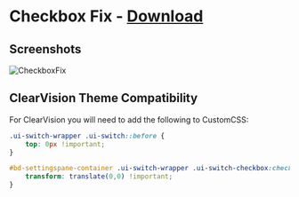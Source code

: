 # Checkbox Fix - [Download](https://raw.githubusercontent.com/rauenzi/BetterDiscordAddons/master/Themes/CheckboxFix/CheckboxFix.theme.css)


## Screenshots
![CheckboxFix](http://discord.zackrauen.com/CheckboxFix/fix.png)

## ClearVision Theme Compatibility
For ClearVision you will need to add the following to CustomCSS:

```css
.ui-switch-wrapper .ui-switch::before {
    top: 0px !important;
}

#bd-settingspane-container .ui-switch-wrapper .ui-switch-checkbox:checked+.ui-switch::before {
    transform: translate(0,0) !important;
}
```
